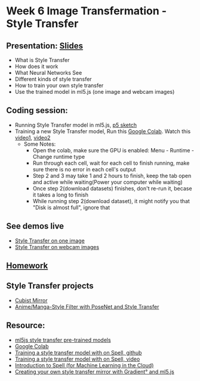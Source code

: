 # Week 6 Image Transfermation - Style Transfer

## Presentation: [Slides](https://docs.google.com/presentation/d/1QJumvGwCzErFJFva2LnqNLUmIDp_uz83fPWC6iCR3l0/edit?usp=sharing)
- What is Style Transfer
- How does it work
- What Neural Networks See
- Different kinds of style transfer
- How to train your own style transfer
- Use the trained model in ml5.js (one image and webcam images)

## Coding session:
- Running Style Transfer model in ml5.js, [p5 sketch](https://github.com/yining1023/machine-learning-for-the-web/tree/master/week5-styleTransfer/styleTransfer-ml5/StyleTransfer_Video)
- Training a new Style Transfer model, Run this [Google Colab](https://colab.research.google.com/drive/1TZNdhoUEBoxQqY5EFloZcuyYUs9oNQ-g?usp=sharing). Watch this [video1](https://www.loom.com/share/6bf37a744aff498ea231358e982b122d), [video2](https://www.loom.com/share/dc6751df8b2f4341ac6f836050850e15)
  - Some Notes:
    - Open the colab, make sure the GPU is enabled: Menu - Runtime - Change runtime type
    - Run through each cell, wait for each cell to finish running, make sure there is no error in each cell's output
    - Step 2 and 3 may take 1 and 2 hours to finish, keep the tab open and active while waiting(Power your computer while waiting)
    - Once step 2(download datasets) finishes, don't re-run it, becase it takes a long to finish
    - While running step 2(download dataset), it might notify you that "Disk is almost full", ignore that

## See demos live
- [Style Transfer on one image](https://yining1023.github.io/machine-learning-for-the-web/week5-styleTransfer/styleTransfer-ml5/StyleTransfer_Image/)
- [Style Transfer on webcam images](https://yining1023.github.io/machine-learning-for-the-web/week5-styleTransfer/styleTransfer-ml5/StyleTransfer_Video/)


## [Homework](https://github.com/yining1023/machine-learning-for-the-web/wiki/Week-6-2021-fall)

## Style Transfer projects
- [Cubist Mirror](https://genekogan.com/works/style-transfer/)
- [Anime/Manga-Style Filter with PoseNet and Style Transfer](https://blog.jzhong.today/mlforweb/Final-Anime-Filter/)

## Resource:
- [ml5js style transfer pre-trained models](https://github.com/ml5js/ml5-data-and-models/tree/master/models/style-transfer)
- [Google Colab](https://colab.research.google.com/)
- [Training a style transfer model with on Spell, github](https://github.com/yining1023/styleTransfer_spell)
- [Training a style transfer model with on Spell, video](https://youtu.be/STHRNIJc-vI)
- [Introduction to Spell (for Machine Learning in the Cloud)](https://youtu.be/ggBOAPtFjYU)
- [Creating your own style transfer mirror with Gradient° and ml5.js](https://blog.paperspace.com/creating-your-own-style-transfer-mirror/)
